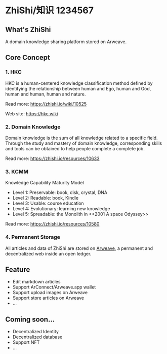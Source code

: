 # ZhiShi/知识 1234567

## What's ZhiShi

A domain knowledge sharing platform stored on Arweave.

## Core Concept

### 1. HKC

HKC is a human-centered knowledge classification method defined by identifying the relationship between human and Ego, human and God, human and human, human and nature.

Read more: https://zhishi.io/wiki/10525

Web site: https://hkc.wiki

### 2. Domain Knowledge

Domain knowledge is the sum of all knowledge related to a specific field. Through the study and mastery of domain knowledge, corresponding skills and tools can be obtained to help people complete a complete job.

Read more: https://zhishi.io/resources/10633

### 3. KCMM

Knowledge Capability Maturity Model

- Level 1: Preservable: book, disk, crystal, DNA
- Level 2: Readable: book, Kindle
- Level 3: Usable: course education
- Level 4: Evolutionary: learning new knowledge
- Level 5: Spreadable: the Monolith in <<2001 A space Odyssey>>

Read more: https://zhishi.io/resources/10580

### 4. Permanent Storage

All articles and data of ZhiShi are stored on [Arweave](https://www.arweave.org/), a permanent and decentralized web inside an open ledger.

## Feature

- Edit markdown articles
- Support ArConnect/Arweave.app wallet
- Support upload images on Arweave
- Support store articles on Arweave
- ...

## Coming soon...

- Decentralized Identity
- Decentralized database
- Support NFT
- ...

